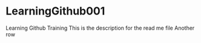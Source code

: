 # LearningGithub001
Learning Github Training
This is the description for the read me file
Another row
